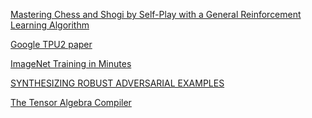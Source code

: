 [Mastering Chess and Shogi by Self-Play with a
General Reinforcement Learning Algorithm](https://arxiv.org/pdf/1712.01815.pdf)

[Google TPU2 paper](http://learningsys.org/nips17/assets/slides/dean-nips17.pdf)

[ImageNet Training in Minutes](https://arxiv.org/pdf/1709.05011.pdf)

[SYNTHESIZING ROBUST ADVERSARIAL EXAMPLES](https://arxiv.org/pdf/1707.07397.pdf)

[The Tensor Algebra Compiler](http://tensor-compiler.org/publications.html)

